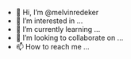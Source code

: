 - 👋 Hi, I’m @melvinredeker
- 👀 I’m interested in ...
- 🌱 I’m currently learning ...
- 💞️ I’m looking to collaborate on ...
- 📫 How to reach me ...

<!---
melvinredeker/melvinredeker is a ✨ special ✨ repository because its `README.md` (this file) appears on your GitHub profile.
You can click the Preview link to take a look at your changes.
--->
